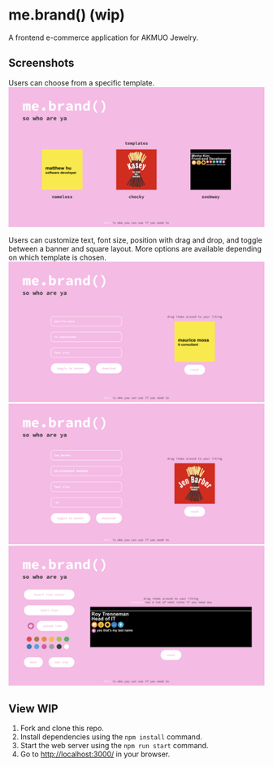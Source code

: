 # me.brand() (wip)

A frontend e-commerce application for AKMUO Jewelry.

## Screenshots

Users can choose from a specific template.
![Landing page for me.brand()](https://github.com/kaseyvee/me-brand/blob/main/docs/Home.png?raw=true)

Users can customize text, font size, position with drag and drop, and toggle between a banner and square layout. More options are available depending on which template is chosen.
![User customizing "nameless" template](https://github.com/kaseyvee/me-brand/blob/main/docs/nameless.png?raw=true)
![User customizing "chocky" template](https://github.com/kaseyvee/me-brand/blob/main/docs/chocky.png?raw=true)
![User customizing "soobway" template](https://github.com/kaseyvee/me-brand/blob/main/docs/soobway.png?raw=true)

## View WIP
1. Fork and clone this repo.
2. Install dependencies using the `npm install` command.
3. Start the web server using the `npm run start` command.
4. Go to <http://localhost:3000/> in your browser.
